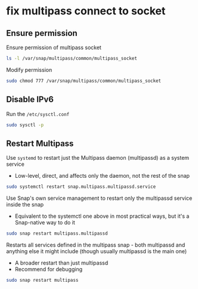 # fix multipass connect to socket

## Ensure permission

Ensure permission of multipass socket

```bash
ls -l /var/snap/multipass/common/multipass_socket
```

Modify permission

```bash
sudo chmod 777 /var/snap/multipass/common/multipass_socket
```

## Disable IPv6

Run the `/etc/sysctl.conf`

```bash
sudo sysctl -p
```

## Restart Multipass

Use `systemd` to restart just the Multipass daemon (multipassd) as a system service

- Low-level, direct, and affects only the daemon, not the rest of the snap

```bash
sudo systemctl restart snap.multipass.multipassd.service
```

Use Snap's own service management to restart only the multipassd service inside the snap

- Equivalent to the systemctl one above in most practical ways, but it's a Snap-native way to do it

```bash
sudo snap restart multipass.multipassd
```

Restarts all services defined in the multipass snap - both multipassd and anything else it might include (though usually multipassd is the main one)

- A broader restart than just multipassd
- Recommend for debugging

```bash
sudo snap restart multipass
```
